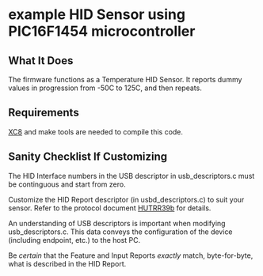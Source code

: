example HID Sensor using PIC16F1454 microcontroller
===================================================

## What It Does

The firmware functions as a Temperature HID Sensor.  It reports dummy values in progression from -50C to 125C, and then repeats.

## Requirements

[XC8](http://www.microchip.com/mplab/compilers) and make tools are needed to compile this code.

## Sanity Checklist If Customizing

The HID Interface numbers in the USB descriptor in usb\_descriptors.c must be continguous and start from zero.

Customize the HID Report descriptor (in usbd\_descriptors.c) to suit your sensor.  Refer to the protocol document [HUTRR39b](http://www.usb.org/developers/hidpage/HUTRR39b.pdf) for details.

An understanding of USB descriptors is important when modifying usb\_descriptors.c.  This data conveys the configuration of the device (including endpoint, etc.) to the host PC.

Be *certain* that the Feature and Input Reports *exactly* match, byte-for-byte, what is described in the HID Report.

